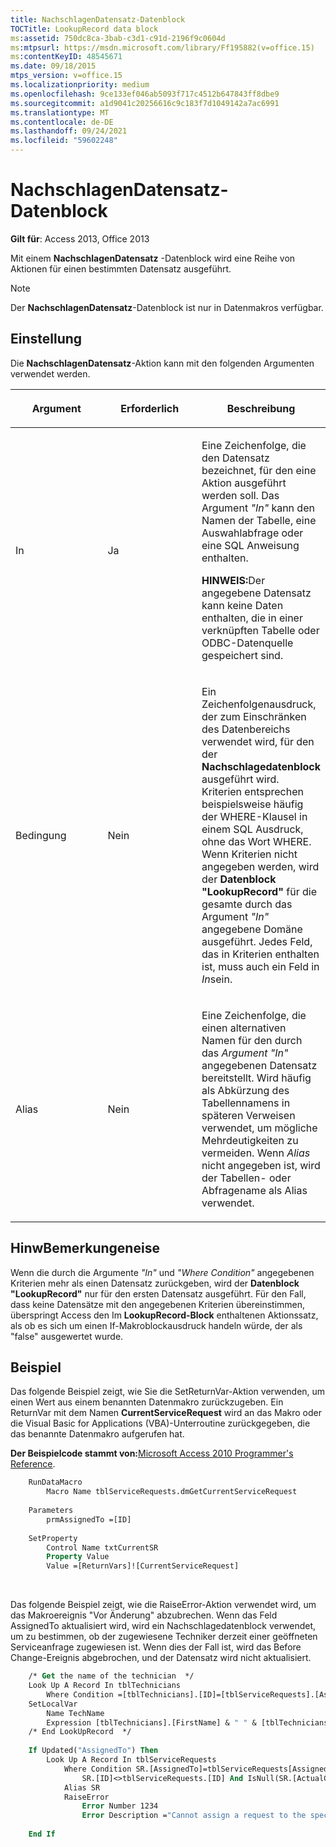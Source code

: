 ```yaml
---
title: NachschlagenDatensatz-Datenblock
TOCTitle: LookupRecord data block
ms:assetid: 750dc8ca-3bab-c3d1-c91d-2196f9c0604d
ms:mtpsurl: https://msdn.microsoft.com/library/Ff195882(v=office.15)
ms:contentKeyID: 48545671
ms.date: 09/18/2015
mtps_version: v=office.15
ms.localizationpriority: medium
ms.openlocfilehash: 9ce133ef046ab5093f717c4512b647843ff8dbe9
ms.sourcegitcommit: a1d9041c20256616c9c183f7d1049142a7ac6991
ms.translationtype: MT
ms.contentlocale: de-DE
ms.lasthandoff: 09/24/2021
ms.locfileid: "59602248"
---
```

# <a name="lookuprecord-data-block"></a>NachschlagenDatensatz-Datenblock

**Gilt für**: Access 2013, Office 2013

Mit einem **NachschlagenDatensatz** -Datenblock wird eine Reihe von Aktionen für einen bestimmten Datensatz ausgeführt.

> [!NOTE]
> Der **NachschlagenDatensatz**-Datenblock ist nur in Datenmakros verfügbar.

## <a name="setting"></a>Einstellung

Die **NachschlagenDatensatz**-Aktion kann mit den folgenden Argumenten verwendet werden.

<table>
<colgroup>
<col style="width: 33%" />
<col style="width: 33%" />
<col style="width: 33%" />
</colgroup>
<thead>
<tr class="header">
<th><p>Argument</p></th>
<th><p>Erforderlich</p></th>
<th><p>Beschreibung</p></th>
</tr>
</thead>
<tbody>
<tr class="odd">
<td><p>In</p></td>
<td><p>Ja</p></td>
<td><p>Eine Zeichenfolge, die den Datensatz bezeichnet, für den eine Aktion ausgeführt werden soll. Das Argument <em>"In"</em> kann den Namen der Tabelle, eine Auswahlabfrage oder eine SQL Anweisung enthalten.</p><p><strong>HINWEIS:</strong>Der angegebene Datensatz kann keine Daten enthalten, die in einer verknüpften Tabelle oder ODBC-Datenquelle gespeichert sind.</p></td>
</tr>
<tr class="even">
<td><p>Bedingung</p></td>
<td><p>Nein</p></td>
<td><p>Ein Zeichenfolgenausdruck, der zum Einschränken des Datenbereichs verwendet wird, für den der <strong>Nachschlagedatenblock</strong> ausgeführt wird. Kriterien entsprechen beispielsweise häufig der WHERE-Klausel in einem SQL Ausdruck, ohne das Wort WHERE. Wenn Kriterien nicht angegeben werden, wird der <strong>Datenblock "LookupRecord"</strong> für die gesamte durch das Argument <em>"In"</em> angegebene Domäne ausgeführt. Jedes Feld, das in Kriterien enthalten ist, muss auch ein Feld in <em>In</em>sein.</p></td>
</tr>
<tr class="odd">
<td><p>Alias</p></td>
<td><p>Nein</p></td>
<td><p>Eine Zeichenfolge, die einen alternativen Namen für den durch das <em>Argument "In"</em> angegebenen Datensatz bereitstellt. Wird häufig als Abkürzung des Tabellennamens in späteren Verweisen verwendet, um mögliche Mehrdeutigkeiten zu vermeiden. Wenn <em>Alias</em> nicht angegeben ist, wird der Tabellen- oder Abfragename als Alias verwendet.</p></td>
</tr>
</tbody>
</table>


## <a name="remarks"></a>HinwBemerkungeneise

Wenn die durch die Argumente *"In"* und *"Where Condition"* angegebenen Kriterien mehr als einen Datensatz zurückgeben, wird der **Datenblock "LookupRecord"** nur für den ersten Datensatz ausgeführt.  Für den Fall, dass keine Datensätze mit den angegebenen Kriterien übereinstimmen, überspringt Access den Im **LookupRecord-Block** enthaltenen Aktionssatz, als ob es sich um einen If-Makroblockausdruck handeln würde, der als "false" ausgewertet wurde. **[](if-then-else-macro-block.md)**

## <a name="example"></a>Beispiel

Das folgende Beispiel zeigt, wie Sie die SetReturnVar-Aktion verwenden, um einen Wert aus einem benannten Datenmakro zurückzugeben. Ein ReturnVar mit dem Namen **CurrentServiceRequest** wird an das Makro oder die Visual Basic for Applications (VBA)-Unterroutine zurückgegeben, die das benannte Datenmakro aufgerufen hat.

**Der Beispielcode stammt von:**[Microsoft Access 2010 Programmer's Reference](https://www.amazon.com/Microsoft-Access-2010-Programmers-Reference/dp/8126528125).

```vb
    RunDataMacro
        Macro Name tblServiceRequests.dmGetCurrentServiceRequest
    
    Parameters
        prmAssignedTo =[ID]
    
    SetProperty
        Control Name txtCurrentSR
        Property Value
        Value =[ReturnVars]![CurrentServiceRequest]
```

<br/>

Das folgende Beispiel zeigt, wie die RaiseError-Aktion verwendet wird, um das Makroereignis "Vor Änderung" abzubrechen. Wenn das Feld AssignedTo aktualisiert wird, wird ein Nachschlagedatenblock verwendet, um zu bestimmen, ob der zugewiesene Techniker derzeit einer geöffneten Serviceanfrage zugewiesen ist. Wenn dies der Fall ist, wird das Before Change-Ereignis abgebrochen, und der Datensatz wird nicht aktualisiert.

```vb
    /* Get the name of the technician  */
    Look Up A Record In tblTechnicians
        Where Condition =[tblTechnicians].[ID]=[tblServiceRequests].[AssignedTo]
    SetLocalVar
        Name TechName
        Expression [tblTechnicians].[FirstName] & " " & [tblTechnicians].[LastName]
    /* End LookUpRecord  */
    
    If Updated("AssignedTo") Then
        Look Up A Record In tblServiceRequests
            Where Condition SR.[AssignedTo]=tblServiceRequests[AssignedTo] And 
                SR.[ID]<>tblServiceRequests.[ID] And IsNull(SR.[ActualCompletionDate])
            Alias SR
            RaiseError
                Error Number 1234
                Error Description ="Cannot assign a request to the specified technician: " & [TechName]
    
    End If
```
